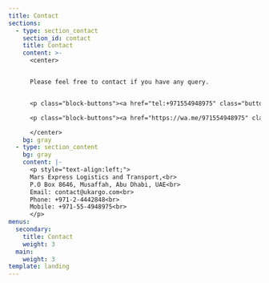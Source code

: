 ```yaml
---
title: Contact
sections:
  - type: section_contact
    section_id: contact
    title: Contact
    content: >-
      <center>


      Please feel free to contact if you have any query.


      <p class="block-buttons"><a href="tel:+971554948975" class="button"> Call us </a></p>

      <p class="block-buttons"><a href="https://wa.me/971554948975" class="button">Whatsapp</a></p>

      </center>
    bg: gray
  - type: section_content
    bg: gray
    content: |-
      <p style="text-align:left;">
      Mars Express Logistics and Transport,<br>
      P.O Box 8646, Musaffah, Abu Dhabi, UAE<br>
      Email: contact@ukargo.com<br>
      Phone: +971-2-4442848<br>
      Mobile: +971-55-4948975<br>
      </p>
menus:
  secondary:
    title: Contact
    weight: 3
  main:
    weight: 3
template: landing
---
```


